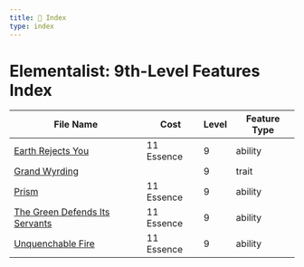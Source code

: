 ```yaml
---
title: 📑 Index
type: index
---
```


# Elementalist: 9th-Level Features Index

| File Name                                                                   | Cost       | Level | Feature Type |
| --------------------------------------------------------------------------- | ---------- | ----- | ------------ |
| [Earth Rejects You](../Earth%20Rejects%20You)                               | 11 Essence | 9     | ability      |
| [Grand Wyrding](../Grand%20Wyrding)                                         |            | 9     | trait        |
| [Prism](../Prism)                                                           | 11 Essence | 9     | ability      |
| [The Green Defends Its Servants](../The%20Green%20Defends%20Its%20Servants) | 11 Essence | 9     | ability      |
| [Unquenchable Fire](../Unquenchable%20Fire)                                 | 11 Essence | 9     | ability      |
